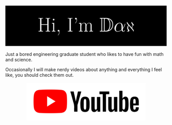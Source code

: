 ![Header image](https://raw.githubusercontent.com/dan-whitman/dan-whitman/master/Assets/Profile_ReadMe.jpg)
<!-- I created this header in Latex. See the main.tex file to see how! -->
Just a bored engineering graduate student who likes to have fun with math and science.

Occasionally I will make nerdy videos about anything and everything I feel like, you should check them out.

<p align="center">
  <a href="[https://www.drupal.org/](https://www.youtube.com/@dan-whitman)" title="YouTube"><img src="Assets/YouTube_Icon.jpg" width="375" height="120" /></a>
</p>
